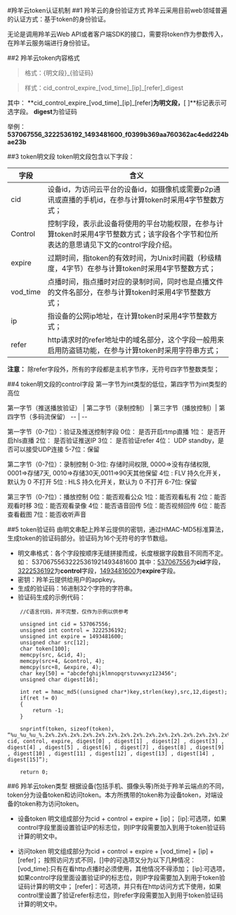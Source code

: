 #羚羊云token认证机制
##1 羚羊云的身份验证方式
羚羊云采用目前web领域普遍的认证方式：基于token的身份验证。

无论是调用羚羊云Web API或者客户端SDK的接口，需要将token作为参数传入，在羚羊云服务端进行身份验证。

##2 羚羊云token内容格式
>格式：{明文段}\_{验证码}

>样式：cid\_control\_expire\_\[vod\_time\]\_\[ip\]\_\[refer\]\_digest

其中：
**cid\_control\_expire\_\[vod\_time\]\_\[ip\]\_\[refer\]**为明文段，**[ ]**标记表示可选字段。
**digest**为验证码

举例：
**537067556_3222536192_1493481600**_**f0399b369aa760362ac4edd224bae23b**

##3 token明文段
token明文段包含以下字段：

|字段 | 含义|
|----|----|
|cid	| 设备id，为访问云平台的设备id，如摄像机或需要p2p通讯或直播的手机id，在参与计算token时采用4字节整数方式；|
|Control	| 控制字段，表示此设备将使用的平台功能权限，在参与计算token时采用4字节整数方式；该字段各个字节和位所表达的意思请见下文的control字段介绍。|
|expire | 过期时间，指token的有效时间，为Unix时间戳（秒级精度，4字节）在参与计算token时采用4字节整数方式；|
|vod_time | 点播时间，指点播时对应的录制时间，同时也是点播文件的文件名部分，在参与计算token时采用4字节整数方式；|
|ip | 指设备的公网ip地址，在计算token时采用4字节整数方式；|
|refer | http请求时的refer地址中的域名部分，这个字段一般用来启用防盗链功能，在参与计算token时采用字符串方式；|

**注意：**
除refer字段外，所有的字段都是主机字节序，无符号四字节整数类型；

##4 token明文段的control字段
第一字节为int类型的低位，第四字节为int类型的高位

第一字节（推送播放验证） |	第二字节（录制控制） | 第三字节（播放控制）| 第四字节（多码流保留）
-- | -- 

第一字节（0-7位）：验证及推送控制字段
0位：  是否开启rtmp直播
1位：  是否开启hls直播
2位：  是否验证推送IP
3位：  是否验证refer
4位：  UDP standby，是否可以接受UDP连接
5-7位：保留

第二字节（0-7位）：录制控制
0-3位: 存储时间权限, 0000=>没有存储权限, 0001=>存储7天, 0010=>存储30天,0011=>90天其他保留
4位 : FLV 持久化开关，默认为 0 不打开
5位 : HLS 持久化开关，默认为 0 不打开
6-7位: 保留

第三字节（0-7位）：播放控制
0位：能否观看公众
1位：能否观看私有
2位：能否观看时移
3位：能否观看录像
4位：能否语音回传
5位：能否视频回传
6位：能否查看截图
7位：能否收听声音

##5 token验证码
由明文串配上羚羊云提供的密钥，通过HMAC-MD5标准算法，生成token的验证码部分。验证码为16个无符号的字节数组。
- 明文串格式：各个字段按顺序无缝拼接而成，长度根据字段数目不同而不定。如：
53706755632225361921493481600
其中：<u>537067556</u>为**cid**字段，<u>3222536192</u>为**control**字段，<u>1493481600</u>为**expire**字段。
- 密钥：羚羊云提供给用户的appkey。
- 生成的验证码：16进制32个字符的字符串。
- 验证码生成的示例代码：

```
    //C语言代码，并不完整，仅作为示例以供参考

    unsigned int cid = 537067556;
	unsigned int control = 3222536192;
	unsigned int expire = 1493481600;
	unsigned char src[12];
	char token[100];
	memcpy(src, &cid, 4);
	memcpy(src+4, &control, 4);
	memcpy(src+8, &expire, 4);
    char key[50] = "abcdefghijklmnopqrstuvwxyz123456";
	unsigned char digest[16];

	int ret = hmac_md5((unsigned char*)key,strlen(key),src,12,digest);
	if(ret != 0)
	{
		return -1;
	}

	snprintf(token, sizeof(token), “%u_%u_%u_%.2x%.2x%.2x%.2x%.2x%.2x%.2x%.2x%.2x%.2x%.2x%.2x%.2x%.2x%.2x%.2x, cid, control, expire, digest[0] , digest[1] , digest[2] , digest[3] , digest[4] , digest[5] , digest[6] , digest[7] , digest[8] , digest[9] , digest[10] , digest[11] , digest[12] , digest[13] , digest[14] , digest[15]”);

	return 0;
```

##6 羚羊云token类型
根据设备(包括手机、摄像头等)所处于羚羊云端点的不同，token分为设备token和访问token。本方所携带的token称为设备token，对端设备的token称为访问token。
- 设备token
明文组成部分为cid + control + expire + \[ip]；
\[ip]:可选项，如果control字段里面设置验证IP的标志位，则IP字段需要加入到用于token验证码计算的明文中。

- 访问token
明文组成部分为cid + control + expire + \[vod_time] + \[ip] + \[refer]；
按照访问方式不同，[]中的可选项又分为以下几种情况：
\[vod_time]:只有在看http点播时必须使用，其他情况不得添加；
\[ip]:可选项，如果control字段里面设置验证IP的标志位，则IP字段需要加入到用于token验证码计算的明文中；
\[refer]：可选项，并只有在http访问方式下使用，如果control里设置了验证refer标志位，则refer字段需要加入到用于token验证码计算的明文中。
